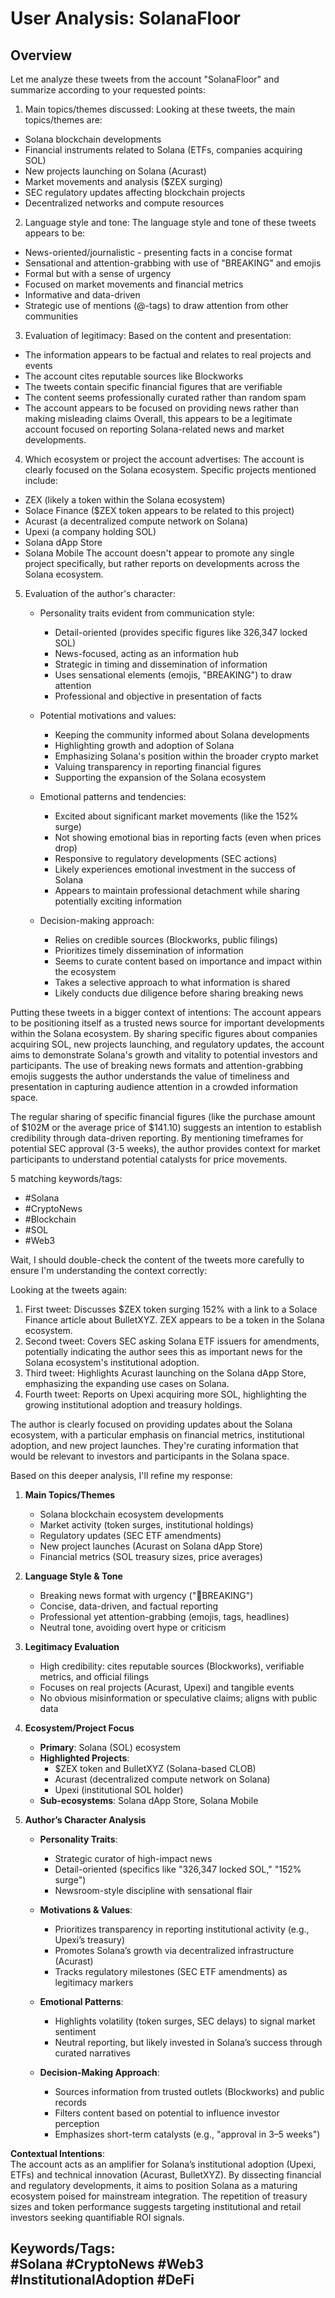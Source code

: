 # User Analysis: SolanaFloor

## Overview

<think>
Let me analyze these tweets from the account "SolanaFloor" and summarize according to your requested points:

1. Main topics/themes discussed:
Looking at these tweets, the main topics/themes are:
- Solana blockchain developments
- Financial instruments related to Solana (ETFs, companies acquiring SOL)
- New projects launching on Solana (Acurast)
- Market movements and analysis ($ZEX surging)
- SEC regulatory updates affecting blockchain projects
- Decentralized networks and compute resources

2. Language style and tone:
The language style and tone of these tweets appears to be:
- News-oriented/journalistic - presenting facts in a concise format
- Sensational and attention-grabbing with use of "BREAKING" and emojis
- Formal but with a sense of urgency
- Focused on market movements and financial metrics
- Informative and data-driven
- Strategic use of mentions (@-tags) to draw attention from other communities

3. Evaluation of legitimacy:
Based on the content and presentation:
- The information appears to be factual and relates to real projects and events
- The account cites reputable sources like Blockworks
- The tweets contain specific financial figures that are verifiable
- The content seems professionally curated rather than random spam
- The account appears to be focused on providing news rather than making misleading claims
Overall, this appears to be a legitimate account focused on reporting Solana-related news and market developments.

4. Which ecosystem or project the account advertises:
The account is clearly focused on the Solana ecosystem. Specific projects mentioned include:
- ZEX (likely a token within the Solana ecosystem)
- Solace Finance ($ZEX token appears to be related to this project)
- Acurast (a decentralized compute network on Solana)
- Upexi (a company holding SOL)
- Solana dApp Store
- Solana Mobile
The account doesn't appear to promote any single project specifically, but rather reports on developments across the Solana ecosystem.

5. Evaluation of the author's character:

   - Personality traits evident from communication style:
     * Detail-oriented (provides specific figures like 326,347 locked SOL)
     * News-focused, acting as an information hub
     * Strategic in timing and dissemination of information
     * Uses sensational elements (emojis, "BREAKING") to draw attention
     * Professional and objective in presentation of facts

   - Potential motivations and values:
     * Keeping the community informed about Solana developments
     * Highlighting growth and adoption of Solana
     * Emphasizing Solana's position within the broader crypto market
     * Valuing transparency in reporting financial figures
     * Supporting the expansion of the Solana ecosystem

   - Emotional patterns and tendencies:
     * Excited about significant market movements (like the 152% surge)
     * Not showing emotional bias in reporting facts (even when prices drop)
     * Responsive to regulatory developments (SEC actions)
     * Likely experiences emotional investment in the success of Solana
     * Appears to maintain professional detachment while sharing potentially exciting information

   - Decision-making approach:
     * Relies on credible sources (Blockworks, public filings)
     * Prioritizes timely dissemination of information
     * Seems to curate content based on importance and impact within the ecosystem
     * Takes a selective approach to what information is shared
     * Likely conducts due diligence before sharing breaking news

Putting these tweets in a bigger context of intentions:
The account appears to be positioning itself as a trusted news source for important developments within the Solana ecosystem. By sharing specific figures about companies acquiring SOL, new projects launching, and regulatory updates, the account aims to demonstrate Solana's growth and vitality to potential investors and participants. The use of breaking news formats and attention-grabbing emojis suggests the author understands the value of timeliness and presentation in capturing audience attention in a crowded information space.

The regular sharing of specific financial figures (like the purchase amount of $102M or the average price of $141.10) suggests an intention to establish credibility through data-driven reporting. By mentioning timeframes for potential SEC approval (3-5 weeks), the author provides context for market participants to understand potential catalysts for price movements.

5 matching keywords/tags:
- #Solana
- #CryptoNews
- #Blockchain
- #SOL
- #Web3

Wait, I should double-check the content of the tweets more carefully to ensure I'm understanding the context correctly:

Looking at the tweets again:

1. First tweet: Discusses $ZEX token surging 152% with a link to a Solace Finance article about BulletXYZ. ZEX appears to be a token in the Solana ecosystem.
2. Second tweet: Covers SEC asking Solana ETF issuers for amendments, potentially indicating the author sees this as important news for the Solana ecosystem's institutional adoption.
3. Third tweet: Highlights Acurast launching on the Solana dApp Store, emphasizing the expanding use cases on Solana.
4. Fourth tweet: Reports on Upexi acquiring more SOL, highlighting the growing institutional adoption and treasury holdings.

The author is clearly focused on providing updates about the Solana ecosystem, with a particular emphasis on financial metrics, institutional adoption, and new project launches. They're curating information that would be relevant to investors and participants in the Solana space.

Based on this deeper analysis, I'll refine my response:
</think>

1. **Main Topics/Themes**  
   - Solana blockchain ecosystem developments  
   - Market activity (token surges, institutional holdings)  
   - Regulatory updates (SEC ETF amendments)  
   - New project launches (Acurast on Solana dApp Store)  
   - Financial metrics (SOL treasury sizes, price averages)  

2. **Language Style & Tone**  
   - Breaking news format with urgency ("🚨BREAKING")  
   - Concise, data-driven, and factual reporting  
   - Professional yet attention-grabbing (emojis, tags, headlines)  
   - Neutral tone, avoiding overt hype or criticism  

3. **Legitimacy Evaluation**  
   - High credibility: cites reputable sources (Blockworks), verifiable metrics, and official filings  
   - Focuses on real projects (Acurast, Upexi) and tangible events  
   - No obvious misinformation or speculative claims; aligns with public data  

4. **Ecosystem/Project Focus**  
   - **Primary**: Solana (SOL) ecosystem  
   - **Highlighted Projects**:  
     - $ZEX token and BulletXYZ (Solana-based CLOB)  
     - Acurast (decentralized compute network on Solana)  
     - Upexi (institutional SOL holder)  
   - **Sub-ecosystems**: Solana dApp Store, Solana Mobile  

5. **Author’s Character Analysis**  
   - **Personality Traits**:  
     - Strategic curator of high-impact news  
     - Detail-oriented (specifics like "326,347 locked SOL," "152% surge")  
     - Newsroom-style discipline with sensational flair  

   - **Motivations & Values**:  
     - Prioritizes transparency in reporting institutional activity (e.g., Upexi’s treasury)  
     - Promotes Solana’s growth via decentralized infrastructure (Acurast)  
     - Tracks regulatory milestones (SEC ETF amendments) as legitimacy markers  

   - **Emotional Patterns**:  
     - Highlights volatility (token surges, SEC delays) to signal market sentiment  
     - Neutral reporting, but likely invested in Solana’s success through curated narratives  

   - **Decision-Making Approach**:  
     - Sources information from trusted outlets (Blockworks) and public records  
     - Filters content based on potential to influence investor perception  
     - Emphasizes short-term catalysts (e.g., "approval in 3–5 weeks")  

**Contextual Intentions**:  
The account acts as an amplifier for Solana’s institutional adoption (Upexi, ETFs) and technical innovation (Acurast, BulletXYZ). By dissecting financial and regulatory developments, it aims to position Solana as a maturing ecosystem poised for mainstream integration. The repetition of treasury sizes and token performance suggests targeting institutional and retail investors seeking quantifiable ROI signals.  

**Keywords/Tags**:  
#Solana #CryptoNews #Web3 #InstitutionalAdoption #DeFi
---
